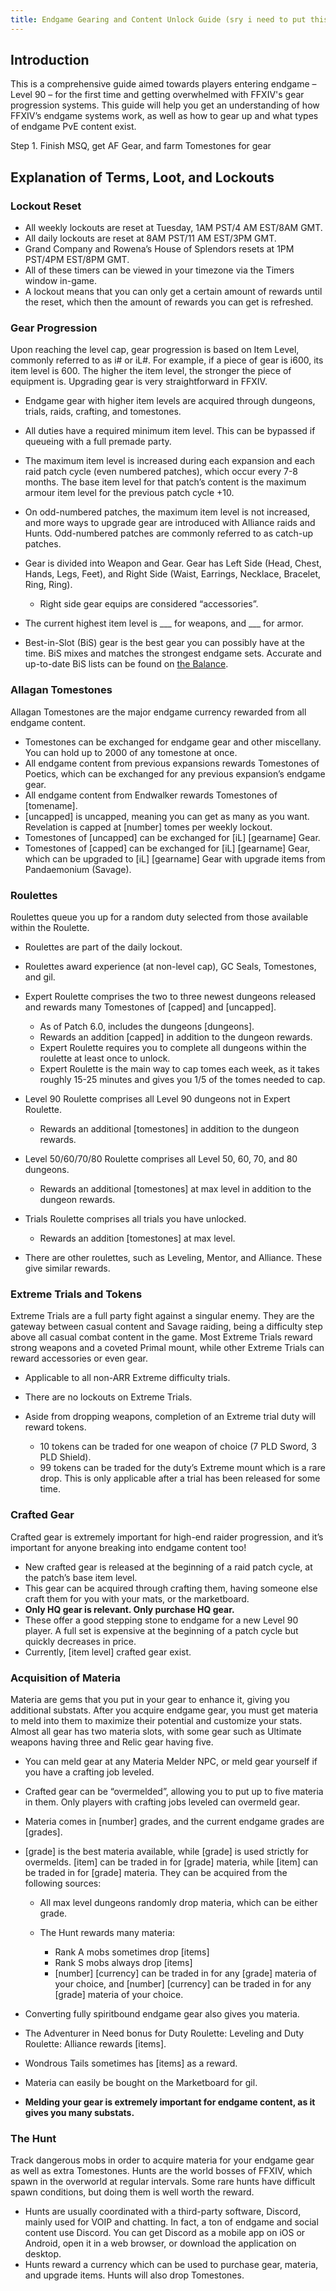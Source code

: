 ```yaml
---
title: Endgame Gearing and Content Unlock Guide (sry i need to put this somewhere lol)
---
```

## Introduction

This is a comprehensive guide aimed towards players entering endgame – Level 90 – for the first time and getting overwhelmed with FFXIV's gear progression systems. This guide will help you get an understanding of how FFXIV’s endgame systems work, as well as how to gear up and what types of endgame PvE content exist.

Step 1. Finish MSQ, get AF Gear, and farm Tomestones for gear

## Explanation of Terms, Loot, and Lockouts

<!--StartFragment-->

### Lockout Reset

* All weekly lockouts are reset at Tuesday, 1AM PST/4 AM EST/8AM GMT.
* All daily lockouts are reset at 8AM PST/11 AM EST/3PM GMT.
* Grand Company and Rowena’s House of Splendors resets at 1PM PST/4PM EST/8PM GMT.
* All of these timers can be viewed in your timezone via the Timers window in-game.
* A lockout means that you can only get a certain amount of rewards until the reset, which then the amount of rewards you can get is refreshed.

<!--EndFragment-->

<!--StartFragment-->

### Gear Progression

Upon reaching the level cap, gear progression is based on Item Level, commonly referred to as i# or iL#. For example, if a piece of gear is i600, its item level is 600. The higher the item level, the stronger the piece of equipment is. Upgrading gear is very straightforward in FFXIV.

* Endgame gear with higher item levels are acquired through dungeons, trials, raids, crafting, and tomestones.
* All duties have a required minimum item level. This can be bypassed if queueing with a full premade party.
* The maximum item level is increased during each expansion and each raid patch cycle (even numbered patches), which occur every 7-8 months. The base item level for that patch’s content is the maximum armour item level for the previous patch cycle +10.
* On odd-numbered patches, the maximum item level is not increased, and more ways to upgrade gear are introduced with Alliance raids and Hunts. Odd-numbered patches are commonly referred to as catch-up patches.
* Gear is divided into Weapon and Gear. Gear has Left Side (Head, Chest, Hands, Legs, Feet), and Right Side (Waist, Earrings, Necklace, Bracelet, Ring, Ring).

  * Right side gear equips are considered “accessories”. 
* The current highest item level is \_\_\_ for weapons, and \_\_\_ for armor.
* Best-in-Slot (BiS) gear is the best gear you can possibly have at the time. BiS mixes and matches the strongest endgame sets. Accurate and up-to-date BiS lists can be found on [the Balance](http://discord.com/thebalanceffxiv).

<!--EndFragment-->

<!--StartFragment-->

### Allagan Tomestones

Allagan Tomestones are the major endgame currency rewarded from all endgame content.

* Tomestones can be exchanged for endgame gear and other miscellany. You can hold up to 2000 of any tomestone at once.
* All endgame content from previous expansions rewards Tomestones of Poetics, which can be exchanged for any previous expansion’s endgame gear.
* All endgame content from Endwalker rewards Tomestones of \[tomename].
* \[uncapped] is uncapped, meaning you can get as many as you want. Revelation is capped at \[number] tomes per weekly lockout.
* Tomestones of \[uncapped] can be exchanged for \[iL] \[gearname] Gear.
* Tomestones of \[capped] can be exchanged for \[iL] \[gearname] Gear, which can be upgraded to \[iL] \[gearname] Gear with upgrade items from Pandaemonium (Savage).

<!--EndFragment-->

<!--StartFragment-->

### Roulettes

Roulettes queue you up for a random duty selected from those available within the Roulette.

* Roulettes are part of the daily lockout.
* Roulettes award experience (at non-level cap), GC Seals, Tomestones, and gil.
* Expert Roulette comprises the two to three newest dungeons released and rewards many Tomestones of \[capped] and \[uncapped].

  * As of Patch 6.0, includes the dungeons \[dungeons].
  * Rewards an addition \[capped] in addition to the dungeon rewards.
  * Expert Roulette requires you to complete all dungeons within the roulette at least once to unlock.
  * Expert Roulette is the main way to cap tomes each week, as it takes roughly 15-25 minutes and gives you 1/5 of the tomes needed to cap.
* Level 90 Roulette comprises all Level 90 dungeons not in Expert Roulette.

  * Rewards an additional \[tomestones] in addition to the dungeon rewards.
* Level 50/60/70/80 Roulette comprises all Level 50, 60, 70, and 80 dungeons.

  * Rewards an additional \[tomestones] at max level in addition to the dungeon rewards.
* Trials Roulette comprises all trials you have unlocked.

  * Rewards an addition \[tomestones] at max level.
* There are other roulettes, such as Leveling, Mentor, and Alliance. These give similar rewards.

<!--EndFragment-->

<!--StartFragment-->

### Extreme Trials and Tokens

Extreme Trials are a full party fight against a singular enemy. They are the gateway between casual content and Savage raiding, being a difficulty step above all casual combat content in the game. Most Extreme Trials reward strong weapons and a coveted Primal mount, while other Extreme Trials can reward accessories or even gear.

* Applicable to all non-ARR Extreme difficulty trials.
* There are no lockouts on Extreme Trials.
* Aside from dropping weapons, completion of an Extreme trial duty will reward tokens.

  * 10 tokens can be traded for one weapon of choice (7 PLD Sword, 3 PLD Shield).
  * 99 tokens can be traded for the duty’s Extreme mount which is a rare drop. This is only applicable after a trial has been released for some time.

<!--EndFragment-->

<!--StartFragment-->

### Crafted Gear

Crafted gear is extremely important for high-end raider progression, and it’s important for anyone breaking into endgame content too!

* New crafted gear is released at the beginning of a raid patch cycle, at the patch’s base item level.
* This gear can be acquired through crafting them, having someone else craft them for you with your mats, or the marketboard.
* **Only HQ gear is relevant. Only purchase HQ gear.**
* These offer a good stepping stone to endgame for a new Level 90 player. A full set is expensive at the beginning of a patch cycle but quickly decreases in price.
* Currently, \[item level] crafted gear exist.

<!--EndFragment-->

<!--StartFragment-->

### Acquisition of Materia

Materia are gems that you put in your gear to enhance it, giving you additional substats. After you acquire endgame gear, you must get materia to meld into them to maximize their potential and customize your stats. Almost all gear has two materia slots, with some gear such as Ultimate weapons having three and Relic gear having five. 

* You can meld gear at any Materia Melder NPC, or meld gear yourself if you have a crafting job leveled.
* Crafted gear can be “overmelded”, allowing you to put up to five materia in them. Only players with crafting jobs leveled can overmeld gear.
* Materia comes in \[number] grades, and the current endgame grades are \[grades].
* \[grade] is the best materia available, while \[grade] is used strictly for overmelds. \[item] can be traded in for \[grade] materia, while \[item] can be traded in for \[grade] materia. They can be acquired from the following sources:

  * All max level dungeons randomly drop materia, which can be either grade.
  * The Hunt rewards many materia:

    * Rank A mobs sometimes drop \[items]
    * Rank S mobs always drop \[items]
    * \[number] \[currency] can be traded in for any \[grade] materia of your choice, and \[number] \[currency] can be traded in for any \[grade] materia of your choice.
* Converting fully spiritbound endgame gear also gives you materia.
* The Adventurer in Need bonus for Duty Roulette: Leveling and Duty Roulette: Alliance rewards \[items].
* Wondrous Tails sometimes has \[items] as a reward.
* Materia can easily be bought on the Marketboard for gil.
* **Melding your gear is extremely important for endgame content, as it gives you many substats.**

<!--EndFragment-->

<!--StartFragment-->

### The Hunt

Track dangerous mobs in order to acquire materia for your endgame gear as well as extra Tomestones. Hunts are the world bosses of FFXIV, which spawn in the overworld at regular intervals. Some rare hunts have difficult spawn conditions, but doing them is well worth the reward.

* Hunts are usually coordinated with a third-party software, Discord, mainly used for VOIP and chatting. In fact, a ton of endgame and social content use Discord. You can get Discord as a mobile app on iOS or Android, open it in a web browser, or download the application on desktop.
* Hunts reward a currency which can be used to purchase gear, materia, and upgrade items. Hunts will also drop Tomestones.

<!--EndFragment-->